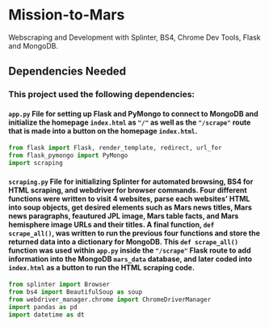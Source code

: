 # Mission-to-Mars
Webscraping and Development with Splinter, BS4, Chrome Dev Tools, Flask and MongoDB.

## Dependencies Needed

### This project used the following dependencies:

#### `app.py` File for setting up Flask and PyMongo to connect to MongoDB and initialize the homepage `index.html` as `"/"` as well as the `"/scrape"` route that is made into a button on the homepage `index.html`.

```python
from flask import Flask, render_template, redirect, url_for
from flask_pymongo import PyMongo
import scraping
```

#### `scraping.py` File for initializing Splinter for automated browsing, BS4 for HTML scraping, and webdriver for browser commands. Four different functions were written to visit 4 websites, parse each websites' HTML into soup objects, get desired elements such as Mars news titles, Mars news paragraphs, feautured JPL image, Mars table facts, and Mars hemisphere image URLs and their titles. A final function, `def scrape_all()`, was written to run the previous four functions and store the returned data into a dictionary for MongoDB. This `def scrape_all()` function was used within `app.py` inside the `"/scrape"` Flask route to add information into the MongoDB `mars_data` database, and later coded into `index.html` as a button to run the HTML scraping code.

```python
from splinter import Browser
from bs4 import BeautifulSoup as soup
from webdriver_manager.chrome import ChromeDriverManager
import pandas as pd
import datetime as dt
```

